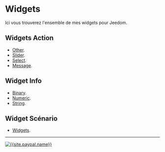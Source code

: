 
# Widgets

Ici vous trouverez l'ensemble de mes widgets pour Jeedom.

## Widgets Action

- [Other]({{site.url}}/documentation/{{site.widget}}/fr_FR/action/other).
- [Slider]({{site.url}}/documentation/{{site.widget}}/fr_FR/action/slider).
- [Select]({{site.url}}/documentation/{{site.widget}}/fr_FR/action/select).
- [Message]({{site.url}}/documentation/{{site.widget}}/fr_FR/action/message).

## Widget Info

- [Binary]({{site.url}}/documentation/{{site.widget}}/fr_FR/info/binary).
- [Numeric]({{site.url}}/documentation/{{site.widget}}/fr_FR/info/numeric).
- [String]({{site.url}}/documentation/{{site.widget}}/fr_FR/info/string).

## Widget Scénario

- [Widgets]({{site.url}}/documentation/{{site.widget}}/fr_FR/widget_scenario).

-------------------------------

[![{{site.paypal.name}}]({{site.url}}/documentation/{{site.widget}}/images/paypal.svg)](site.paypal.url)